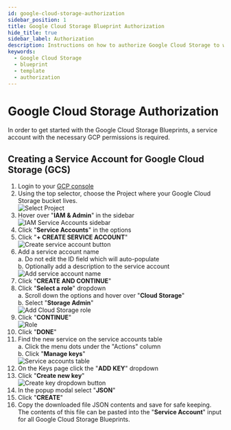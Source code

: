 ```yaml
---
id: google-cloud-storage-authorization
sidebar_position: 1
title: Google Cloud Storage Blueprint Authorization
hide_title: true
sidebar_label: Authorization
description: Instructions on how to authorize Google Cloud Storage to work with Shipyard's low-code Google Cloud Storage templates.
keywords:
  - Google Cloud Storage
  - blueprint
  - template
  - authorization
---
```


# Google Cloud Storage Authorization

In order to get started with the Google Cloud Storage Blueprints, a service account with the necessary GCP permissions is required.

## Creating a Service Account for Google Cloud Storage (GCS)

1. Login to your [GCP console](https://console.cloud.google.com/)  
2. Using the top selector, choose the Project where your Google Cloud Storage bucket lives.  
![Select Project](../../.gitbook/assets/shipyard_2021_09_15_17_36_07.png)
3. Hover over "**IAM & Admin**" in the sidebar  
	![IAM Service Accounts sidebar](../../.gitbook/assets/iam-service-accounts-sidebar-selection.png)  
3. Click "**Service Accounts**" in the options  
4. Click "**+ CREATE SERVICE ACCOUNT**"  
	![Create service account button](../../.gitbook/assets/create-service-account-button.png)  
5. Add a service account name  
	a. Do not edit the ID field which will auto-populate  
	b. Optionally add a description to the service account  
	![Add service account name](../../.gitbook/assets/cloud-storage-service-account-name.png)  
6. Click "**CREATE AND CONTINUE**"  
7. Click "**Select a role**" dropdown  
	a. Scroll down the options and hover over "**Cloud Storage**"  
	b. Select "**Storage Admin**"  
	![Add Cloud Storage role](../../.gitbook/assets/cloud-storage-role-cloud-storage-storage-admin-selection.png)  
8. Click "**CONTINUE**"  
	![Role](../../.gitbook/assets/shipyard_2021_09_19_18_21_34.png)
9.  Click "**DONE**"  
10. Find the new service on the service accounts table  
	a. Click the menu dots under the "Actions" column  
	b. Click "**Manage keys**"  
	![Service accounts table](../../.gitbook/assets/cloud-storage-service-accounts-table-manage-keys-dropdown.png)  
12. On the Keys page click the "**ADD KEY**" dropdown  
13. Click "**Create new key**"  
	![Create key dropdown button](../../.gitbook/assets/service-account-add-key-button.png)  
14. In the popup modal select "**JSON**"  
15. Click "**CREATE**"  
16. Copy the downloaded file JSON contents and save for safe keeping. The contents of this file can be pasted into the "**Service Account**" input for all Google Cloud Storage Blueprints.  